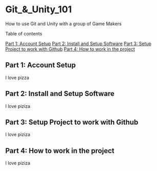 # Git_&_Unity_101
How to use Git and Unity with a group of Game Makers

Table of contents

[Part 1: Account Setup](https://github.com/vittorio-corbo/Git_-_Unity_101/blob/main/README.md#part-2-install-and-setup-software)
[Part 2: Install and Setup Software](https://github.com/vittorio-corbo/Git_-_Unity_101/blob/main/README.md#part-2-install-and-setup-software)
[Part 3: Setup Project to work with Github](https://github.com/vittorio-corbo/Git_-_Unity_101/blob/main/README.md#part-2-install-and-setup-software)
[Part 4: How to work in the project](https://github.com/vittorio-corbo/Git_-_Unity_101/blob/main/README.md#part-2-install-and-setup-software)

## Part 1: Account Setup
I love pizza

## Part 2: Install and Setup Software
I love piziza

## Part 3: Setup Project to work with Github
I love piziza

## Part 4: How to work in the project
I love piziza
